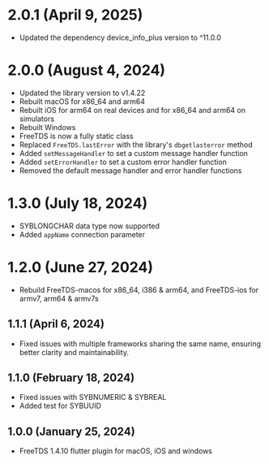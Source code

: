 # 2.0.1 (April 9, 2025)

* Updated the dependency device_info_plus version to ^11.0.0

# 2.0.0 (August 4, 2024)

* Updated the library version to v1.4.22
* Rebuilt macOS for x86_64 and arm64
* Rebuilt iOS for arm64 on real devices and for x86_64 and arm64 on simulators
* Rebuilt Windows
* FreeTDS is now a fully static class
* Replaced `FreeTDS.lastError` with the library's `dbgetlasterror` method
* Added `setMessageHandler` to set a custom message handler function
* Added `setErrorHandler` to set a custom error handler function
* Removed the default message handler and error handler functions

# 1.3.0 (July 18, 2024)

* SYBLONGCHAR data type now supported
* Added `appName` connection parameter

# 1.2.0 (June 27, 2024)

* Rebuild FreeTDS-macos for x86_64, i386 & arm64, and FreeTDS-ios for armv7, arm64 & armv7s  

## 1.1.1 (April 6, 2024)

* Fixed issues with multiple frameworks sharing the same name, ensuring better clarity and maintainability.

## 1.1.0 (February 18, 2024)

* Fixed issues with SYBNUMERIC & SYBREAL
* Added test for SYBUUID

## 1.0.0 (January 25, 2024)

* FreeTDS 1.4.10 flutter plugin for macOS, iOS and windows
